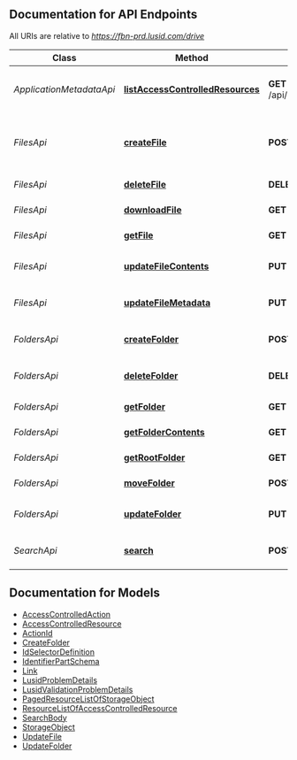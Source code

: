 <a id="documentation-for-api-endpoints"></a>
## Documentation for API Endpoints

All URIs are relative to *https://fbn-prd.lusid.com/drive*

Class | Method | HTTP request | Description
------------ | ------------- | ------------- | -------------
*ApplicationMetadataApi* | [**listAccessControlledResources**](docs/ApplicationMetadataApi.md#listaccesscontrolledresources) | **GET** /api/metadata/access/resources | [EARLY ACCESS] ListAccessControlledResources: Get resources available for access control
*FilesApi* | [**createFile**](docs/FilesApi.md#createfile) | **POST** /api/files | CreateFile: Uploads a file to Lusid Drive. If using an SDK, consider using the UploadAsStreamAsync function for larger files instead.
*FilesApi* | [**deleteFile**](docs/FilesApi.md#deletefile) | **DELETE** /api/files/{id} | [EARLY ACCESS] DeleteFile: Deletes a file from Drive.
*FilesApi* | [**downloadFile**](docs/FilesApi.md#downloadfile) | **GET** /api/files/{id}/contents | DownloadFile: Download the file from Drive.
*FilesApi* | [**getFile**](docs/FilesApi.md#getfile) | **GET** /api/files/{id} | [EARLY ACCESS] GetFile: Get a file stored in Drive.
*FilesApi* | [**updateFileContents**](docs/FilesApi.md#updatefilecontents) | **PUT** /api/files/{id}/contents | [EARLY ACCESS] UpdateFileContents: Updates contents of a file in Drive.
*FilesApi* | [**updateFileMetadata**](docs/FilesApi.md#updatefilemetadata) | **PUT** /api/files/{id} | [EARLY ACCESS] UpdateFileMetadata: Updates metadata for a file in Drive.
*FoldersApi* | [**createFolder**](docs/FoldersApi.md#createfolder) | **POST** /api/folders | [EARLY ACCESS] CreateFolder: Create a new folder in LUSID Drive
*FoldersApi* | [**deleteFolder**](docs/FoldersApi.md#deletefolder) | **DELETE** /api/folders/{id} | [EARLY ACCESS] DeleteFolder: Delete a specified folder and all subfolders
*FoldersApi* | [**getFolder**](docs/FoldersApi.md#getfolder) | **GET** /api/folders/{id} | [EARLY ACCESS] GetFolder: Get metadata of folder
*FoldersApi* | [**getFolderContents**](docs/FoldersApi.md#getfoldercontents) | **GET** /api/folders/{id}/contents | GetFolderContents: List contents of a folder
*FoldersApi* | [**getRootFolder**](docs/FoldersApi.md#getrootfolder) | **GET** /api/folders | GetRootFolder: List contents of root folder
*FoldersApi* | [**moveFolder**](docs/FoldersApi.md#movefolder) | **POST** /api/folders/{id} | [EARLY ACCESS] MoveFolder: Move files to specified folder
*FoldersApi* | [**updateFolder**](docs/FoldersApi.md#updatefolder) | **PUT** /api/folders/{id} | [EARLY ACCESS] UpdateFolder: Update an existing folder's name, path
*SearchApi* | [**search**](docs/SearchApi.md#search) | **POST** /api/search | [EARLY ACCESS] Search: Search for a file or folder with a given name and path


<a id="documentation-for-models"></a>
## Documentation for Models

 - [AccessControlledAction](docs/AccessControlledAction.md)
 - [AccessControlledResource](docs/AccessControlledResource.md)
 - [ActionId](docs/ActionId.md)
 - [CreateFolder](docs/CreateFolder.md)
 - [IdSelectorDefinition](docs/IdSelectorDefinition.md)
 - [IdentifierPartSchema](docs/IdentifierPartSchema.md)
 - [Link](docs/Link.md)
 - [LusidProblemDetails](docs/LusidProblemDetails.md)
 - [LusidValidationProblemDetails](docs/LusidValidationProblemDetails.md)
 - [PagedResourceListOfStorageObject](docs/PagedResourceListOfStorageObject.md)
 - [ResourceListOfAccessControlledResource](docs/ResourceListOfAccessControlledResource.md)
 - [SearchBody](docs/SearchBody.md)
 - [StorageObject](docs/StorageObject.md)
 - [UpdateFile](docs/UpdateFile.md)
 - [UpdateFolder](docs/UpdateFolder.md)

